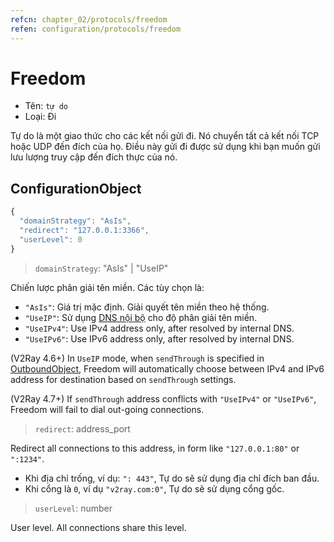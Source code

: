 ```yaml
---
refcn: chapter_02/protocols/freedom
refen: configuration/protocols/freedom
---
```

# Freedom

* Tên: `tự do`
* Loại: Đi

Tự do là một giao thức cho các kết nối gửi đi. Nó chuyển tất cả kết nối TCP hoặc UDP đến đích của họ. Điều này gửi đi được sử dụng khi bạn muốn gửi lưu lượng truy cập đến đích thực của nó.

## ConfigurationObject

```javascript
{
  "domainStrategy": "AsIs",
  "redirect": "127.0.0.1:3366",
  "userLevel": 0
}
```

> `domainStrategy`: "AsIs" | "UseIP"

Chiến lược phân giải tên miền. Các tùy chọn là:

* `"AsIs"`: Giá trị mặc định. Giải quyết tên miền theo hệ thống.
* `"UseIP"`: Sử dụng [DNS nội bộ](../dns.md) cho độ phân giải tên miền.
* `"UseIPv4"`: Use IPv4 address only, after resolved by internal DNS.
* `"UseIPv6"`: Use IPv6 address only, after resolved by internal DNS.

(V2Ray 4.6+) In `UseIP` mode, when `sendThrough` is specified in [OutboundObject](../overview.md#outboundobject), Freedom will automatically choose between IPv4 and IPv6 address for destination based on `sendThrough` settings.

(V2Ray 4.7+) If `sendThrough` address conflicts with `"UseIPv4"` or `"UseIPv6"`, Freedom will fail to dial out-going connections.

> `redirect`: address_port

Redirect all connections to this address, in form like `"127.0.0.1:80"` or `":1234"`.

* Khi địa chỉ trống, ví dụ: `": 443"`, Tự do sẽ sử dụng địa chỉ đích ban đầu.
* Khi cổng là `0`, ví dụ `"v2ray.com:0"`, Tự do sẽ sử dụng cổng gốc.

> `userLevel`: number

User level. All connections share this level.